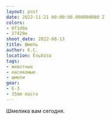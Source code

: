 ```yaml
---
layout: post
date: 2022-11-21 00:00:00.000000000 Z
colors:
- 0f1d0a
- 27420e
shoot_date: 2022-08-13
title: Шмель
author: К.С.
location: Ёльбаза
tags:
- животные
- насекомые
- шмели
gear:
- E-3
- 35mm macro
---
```

Шмелика вам сегодня.

